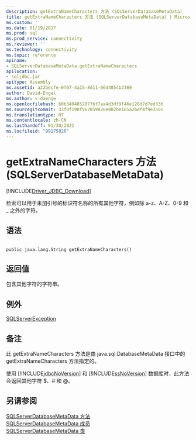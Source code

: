 ```yaml
---
description: getExtraNameCharacters 方法 (SQLServerDatabaseMetaData)
title: getExtraNameCharacters 方法 (SQLServerDatabaseMetaData) | Microsoft Docs
ms.custom: ''
ms.date: 01/19/2017
ms.prod: sql
ms.prod_service: connectivity
ms.reviewer: ''
ms.technology: connectivity
ms.topic: reference
apiname:
- SQLServerDatabaseMetaData.getExtraNameCharacters
apilocation:
- sqljdbc.jar
apitype: Assembly
ms.assetid: a22becfe-0f07-4a15-8d11-06d4054b2369
author: David-Engel
ms.author: v-daenge
ms.openlocfilehash: 60b3404852077bf7aa4d3df9f46e128d7d7ed336
ms.sourcegitcommit: 33f0f190f962059826e002be165a2bef4f9e350c
ms.translationtype: HT
ms.contentlocale: zh-CN
ms.lasthandoff: 01/30/2021
ms.locfileid: "99175820"
---
```

# <a name="getextranamecharacters-method-sqlserverdatabasemetadata"></a>getExtraNameCharacters 方法 (SQLServerDatabaseMetaData)
[!INCLUDE[Driver_JDBC_Download](../../../includes/driver_jdbc_download.md)]

  检索可以用于未加引号的标识符名称的所有其他字符，例如除 a-z、A-Z、0-9 和 _ 之外的字符。  
  
## <a name="syntax"></a>语法  
  
```  
  
public java.lang.String getExtraNameCharacters()  
```  
  
## <a name="return-value"></a>返回值  
 包含其他字符的字符串。  
  
## <a name="exceptions"></a>例外  
 [SQLServerException](../../../connect/jdbc/reference/sqlserverexception-class.md)  
  
## <a name="remarks"></a>备注  
 此 getExtraNameCharacters 方法是由 java.sql.DatabaseMetaData 接口中的 getExtraNameCharacters 方法指定的。  
  
 使用 [!INCLUDE[jdbcNoVersion](../../../includes/jdbcnoversion_md.md)] 和 [!INCLUDE[ssNoVersion](../../../includes/ssnoversion-md.md)] 数据库时，此方法会返回其他字符 $、# 和 \@。  
  
## <a name="see-also"></a>另请参阅  
 [SQLServerDatabaseMetaData 方法](../../../connect/jdbc/reference/sqlserverdatabasemetadata-methods.md)   
 [SQLServerDatabaseMetaData 成员](../../../connect/jdbc/reference/sqlserverdatabasemetadata-members.md)   
 [SQLServerDatabaseMetaData 类](../../../connect/jdbc/reference/sqlserverdatabasemetadata-class.md)  
  
  
